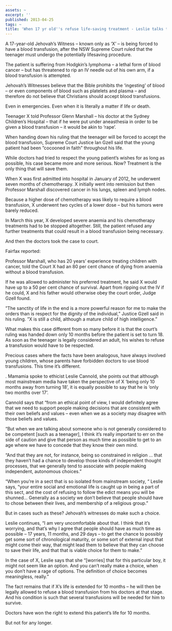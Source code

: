 ```yaml
---
assets: ~
excerpt: ''
published: 2013-04-25
tags: ~
title: 'When 17 yr old''s refuse life-saving treatment - Leslie talks to Mamamia '
---
```

A 17-year-old Jehovah’s Witness – known only as ‘X’ – is being forced to have a blood transfusion, after the NSW Supreme Court ruled that the teenager must undergo the potentially lifesaving procedure.

The patient is suffering from Hodgkin’s lymphoma – a lethal form of blood cancer – but has threatened to rip an IV needle out of his own arm, if a blood transfusion is attempted.

Jehovah’s Witnesses believe that the Bible prohibits the ‘ingesting’ of blood – or even components of blood such as platelets and plasma – and therefore do not believe that Christians should accept blood transfusions.

Even in emergencies. Even when it is literally a matter if life or death.

Teenager X told Professor Glenn Marshall – his doctor at the Sydney Children’s Hospital – that if he were put under aneasthesia in order to be given a blood transfusion – it would be akin to ‘rape’.

When handing down his ruling that the teenager will be forced to accept the blood transfusion, Supreme Court Justice Ian Gzell said that the young patient had been ”cocooned in faith” throughout his life.

While doctors had tried to respect the young patient’s wishes for as long as possible, his case became more and more serious. Now? Treatment is the only thing that will save them.

When X was first admitted into hospital in January of 2012, he underwent seven months of chemotherapy. X initially went into remission but then Professor Marshall discovered cancer in his lungs, spleen and lymph nodes.

Because a higher dose of chemotherapy was likely to require a blood transfusion, X underwent two cycles of a lower dose – but his tumors were barely reduced.

In March this year, X developed severe anaemia and his chemotherapy treatments had to be stopped altogether. Still, the patient refused any further treatments that could result in a blood transfusion being necessary.

And then the doctors took the case to court.

Fairfax reported:

Professor Marshall, who has 20 years’ experience treating children with cancer, told the Court X had an 80 per cent chance of dying from anaemia without a blood transfusion.

If he was allowed to administer his preferred treatment, he said X would have up to a 50 per cent chance of survival. Apart from ripping out the IV if he could, X and his father would otherwise obey the court order, Judge Gzell found.

”The sanctity of life in the end is a more powerful reason for me to make the orders than is respect for the dignity of the individual,” Justice Gzell said in his ruling. ”X is still a child, although a mature child of high intelligence.”

What makes this case different from so many before it is that the court’s ruling was handed down only 10 months before the patient is set to turn 18. As soon as the teenager is legally considered an adult, his wishes to refuse a transfusion would have to be respected.

Precious cases where the facts have been analogous, have always involved young children, whose parents have forbidden doctors to use blood transfusions. This time it’s different.


.
Mamamia spoke to ethicist Leslie Cannold, she points out that although most mainstream media have taken the perspective of X ‘being only 10 months away from turning 18’, it is equally possible to say that he is ‘only two months over 17’.

Cannold says that “from an ethical point of view, I would definitely agree that we need to support people making decisions that are consistent with their own beliefs and values – even when we as a society may disagree with those beliefs and values.

“But when we are talking about someone who is not generally considered to be competent [such as a teenager], I think it’s really important to err on the side of caution and give that person as much time as possible to get to an age where we have to concede that they know their own mind.

“And that they are not, for instance, being so constrained in religion … that they haven’t had a chance to develop those kinds of independent thought processes, that we generally tend to associate with people making independent, autonomous choices.”

“When you’re in a sect that is so isolated from mainstream society, “ Leslie says, “your entire social and emotional life is caught up in being a part of this sect, and the cost of refusing to follow the edict means you will be shunned… Generally as a society we don’t believe that people should have to chose between their lives, and membership of a religious group.”

But in cases such as these? Jehovah’s witnesses do make such a choice.

Leslie continues, “I am very uncomfortable about that. I think that it’s worrying, and that’s why I agree that people should have as much time as possible – 17 years, 11 months, and 29 days – to get the chance to possibly get some sort of chronological maturity, or some sort of external input that might come their way, that might lead them to believe that they can choose to save their life, and that that is viable choice for them to make.”

In the case of X, Leslie says that she “[worries] that for this particular boy, it might not seem like an option. And you can’t really make a choice, when you don’t have a rage of options. The definition of choice becomes meaningless, really.”

The fact remains that if X’s life is extended for 10 months – he will then be legally allowed to refuse a blood transfusion from his doctors at that stage. And his condition is such that several transfusions will be needed for him to survive.

Doctors have won the right to extend this patient’s life for 10 months.

But not for any longer.